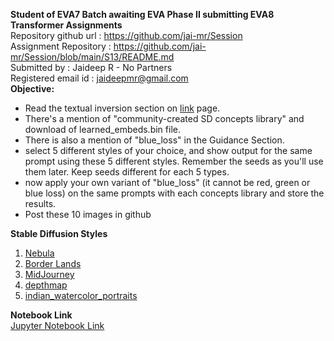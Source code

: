 **Student of EVA7 Batch awaiting EVA Phase II submitting EVA8 Transformer Assignments** </br>
Repository github url : https://github.com/jai-mr/Session </br>
Assignment Repository : https://github.com/jai-mr/Session/blob/main/S13/README.md </br>
Submitted by : Jaideep R - No Partners</br>
Registered email id : jaideepmr@gmail.com</br>
**Objective:**</br>

* Read the textual inversion section on [link](https://github.com/fastai/diffusion-nbs/blob/master/Stable%20Diffusion%20Deep%20Dive.ipynb) page. 
* There's a mention of "community-created SD concepts library" and download of learned_embeds.bin file. 
* There is also a mention of "blue_loss" in the Guidance Section.
* select 5 different styles of your choice, and show output for the same prompt using these 5 different styles. Remember the seeds as you'll use them later. Keep seeds different for each 5 types.
* now apply your own variant of "blue_loss" (it cannot be red, green or blue loss) on the same prompts with each concepts library and store the results. 
* Post these 10 images in github 

**Stable Diffusion Styles**</br>
1. [Nebula](https://github.com/jai-mr/Session/blob/main/S14/nebula_embeds.bin)</br>
2. [Border Lands](https://github.com/jai-mr/Session/blob/main/S14/borderlands_embeds.bin)</br>
3. [MidJourney](https://github.com/jai-mr/Session/blob/main/S14/midjourney_embeds.bin)</br>
4. [depthmap](https://github.com/jai-mr/Session/blob/main/S14/depthmap_embeds.bin)</br>
5. [indian_watercolor_portraits](https://github.com/jai-mr/Session/blob/main/S14/indian_watercolor_portraits_embeds.bin)</br>

**Notebook Link**</br>
[Jupyter Notebook Link](https://github.com/jai-mr/Session/blob/main/S14/s14_5_Styles_Textual_Inversion.ipynb)</br>
